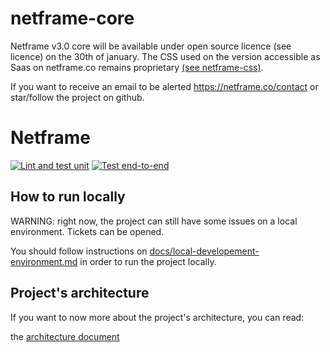 # netframe-core
Netframe v3.0 core will be available under open source licence (see licence) on the 30th of january.  The CSS used on the version accessible as Saas on netframe.co remains proprietary [(see netframe-css)](https://github.com/NetframeHQ/netframe-css).

If you want to receive an email to be alerted https://netframe.co/contact or star/follow the project on github.

Netframe
========

[![Lint and test unit](https://github.com/NetframeHQ/netframe-core/actions/workflows/lint-and-test-unit.yml/badge.svg)](https://github.com/NetframeHQ/netframe-core/actions/workflows/lint-and-test-unit.yml)
[![Test end-to-end](https://github.com/NetframeHQ/netframe-core/actions/workflows/test-integration.yml/badge.svg)](https://github.com/NetframeHQ/netframe-core/actions/workflows/test-integration.yml)


How to run locally
------------------

WARNING: right now, the project can still have some issues on a local environment. Tickets can be opened.

You should follow instructions on [docs/local-developement-environment.md](docs/local-developement-environment.md) in order to run the project locally.

Project's architecture
----------------------

If you want to now more about the project's architecture, you can read:

the [architecture document](./docs/architecture.md)

